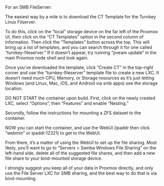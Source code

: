 For an SMB FileServer:

The easiest way by a mile is to download the CT Template for the Turnkey Linux Filserver.

To do this, click on the “local” storage device on the far left of the Proxmox UI, then click on the “CT Templates” option in the second column of information.
Then click the “Templates” button across the top.  This will bring up a list of templates, and you can search through it for one called “turnkey-fileserver.”
If it doesn’t appear, try running “pveam update“ in the main Proxmox node shell and look again.

Once you’ve downloaded the template, click “Create CT” in the top-right corner and use the “turnkey-fileserver” template file to create a new LXC.
It doesn’t need much CPU, Memory, or Storage resources as it’s just letting Windows (and Linux, Mac, iOS, and Android via smb apps) see the storage location.

DO NOT START the container upon build.  First, click on the newly created LXC, select “Options”, then “Features” and enable “Nesting.”

Secondly, follow the instructions for mounting a ZFS dataset to the container.

NOW you can start the container, and use the WebUI (ipaddr then click “webmin” or ipaddr:12321) to get to the WebUI.

From there, it’s a matter of using the WebUI to set up the file sharing.  Most likely, you’ll want to go to “Servers > Samba Windows File Sharing” on the left-hand side, delete all of the suggested file shares, and then add a new file share to your bind-mounted storage device.

I strongly suggest you keep all of your data in Proxmox directly, and only use the File Server LXC for SMB sharing, and the best way to do that is via bind-mounting.
